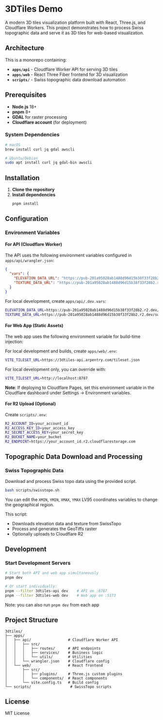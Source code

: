 # 3DTiles Demo

A modern 3D tiles visualization platform built with React, Three.js, and Cloudflare Workers. This project demonstrates how to process Swiss topographic data and serve it as 3D tiles for web-based visualization.

## Architecture

This is a monorepo containing:

- **`apps/api`** - Cloudflare Worker API for serving 3D tiles
- **`apps/web`** - React Three Fiber frontend for 3D visualization
- **`scripts/`** - Swiss topographic data download automation

## Prerequisites

- **Node.js** 18+
- **pnpm** 8+
- **GDAL** for raster processing
- **Cloudflare account** (for deployment)

### System Dependencies

```bash
# macOS
brew install curl jq gdal awscli

# Ubuntu/Debian
sudo apt install curl jq gdal-bin awscli
```

## Installation

1. **Clone the repository**
2. **Install dependencies**
   ```bash
   pnpm install
   ```

## Configuration

### Environment Variables

#### For API (Cloudflare Worker)

The API uses the following environment variables configured in `apps/api/wrangler.json`:

```json
{
  "vars": {
    "ELEVATION_DATA_URL": "https://pub-201a95028ab1488d96d15b38f33f28b2.r2.dev/swissalti3d/swissalti3d_web_mercator.tif",
    "TEXTURE_DATA_URL": "https://pub-201a95028ab1488d96d15b38f33f28b2.r2.dev/swissimage-dop10/swissimage_web_mercator.tif"
  }
}
```

For local development, create `apps/api/.dev.vars`:

```bash
ELEVATION_DATA_URL=https://pub-201a95028ab1488d96d15b38f33f28b2.r2.dev/swissalti3d/swissalti3d_web_mercator.tif
TEXTURE_DATA_URL=https://pub-201a95028ab1488d96d15b38f33f28b2.r2.dev/swissimage-dop10/swissimage_web_mercator.tif
```

#### For Web App (Static Assets)

The web app uses the following environment variable for build-time injection:

For local development and builds, create `apps/web/.env`:

```bash
VITE_TILESET_URL=https://3dtiles-api.arpentry.com/tileset.json
```

For local development only, you can override with:

```bash
VITE_TILESET_URL=http://localhost:8787
```

**Note**: If deploying to Cloudflare Pages, set this environment variable in the Cloudflare dashboard under Settings → Environment variables.

#### For R2 Upload (Optional)

Create `scripts/.env`:

```bash
R2_ACCOUNT_ID=your_account_id
R2_ACCESS_KEY_ID=your_access_key
R2_SECRET_ACCESS_KEY=your_secret_key
R2_BUCKET_NAME=your_bucket
R2_ENDPOINT=https://your_account_id.r2.cloudflarestorage.com
```

## Topographic Data Download and Processing

### Swiss Topographic Data

Download and process Swiss topo data using the provided script.

```bash
bash scripts/swisstopo.sh
```

You can edit the `XMIN`, `YMIN`, `XMAX`, `YMAX` LV95 coordinates variables to change the geographical region.

This script:

- Downloads elevation data and texture from SwissTopo
- Process and generates the GeoTiffs raster
- Optionally uploads to Cloudflare R2

## Development

### Start Development Servers

```bash
# Start both API and web app simultaneously
pnpm dev

# Or start individually:
pnpm --filter 3dtiles-api dev    # API on :8787
pnpm --filter 3dtiles-web dev    # Web app on :5173
```

Note: you can also run `pnpm dev` from each app

## Project Structure

```
3dtiles/
├── apps/
│   ├── api/                 # Cloudflare Worker API
│   │   ├── src/
│   │   │   ├── routes/      # API endpoints
│   │   │   ├── services/    # Business logic
│   │   │   └── utils/       # Utilities
│   │   └── wrangler.json    # Cloudflare config
│   └── web/                 # React frontend
│       ├── src/
│       │   ├── plugins/     # Three.js custom plugins
│       │   └── components/  # React components
│       └── vite.config.ts   # Build config
└── scripts/                  # SwissTopo scripts
```

## License

MIT License
